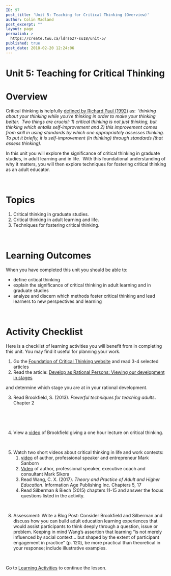 ```yaml
---
ID: 97
post_title: 'Unit 5: Teaching for Critical Thinking (Overview)'
author: Colin Madland
post_excerpt: ""
layout: page
permalink: >
  https://create.twu.ca/ldrs627-su18/unit-5/
published: true
post_date: 2018-02-20 12:24:06
---
```

<h1>Unit 5: Teaching for Critical Thinking</h1>

<h1>Overview</h1>

Critical thinking is helpfully <a href="http://www.criticalthinking.org/pages/critical-thinking-basic-questions-amp-answers/409">defined by Richard Paul (1992)</a> as:  ‘<em>thinking about your thinking while you’re thinking in order to make your thinking better.  Two things are crucial: </em><em>1)</em><em> critical thinking is not just thinking, but thinking which entails self-improvement and 2) this improvement comes from skill in using standards by which one appropriately assesses thinking. To put it briefly, it is self-improvement (in thinking) through standards (that assess thinking).</em>

In this unit you will explore the significance of critical thinking in graduate studies, in adult learning and in life.  With this foundational understanding of why it matters, you will then explore techniques for fostering critical thinking as an adult educator.

&nbsp;

<h1>Topics</h1>

<ol>
    <li>Critical thinking in graduate studies.</li>
    <li>Critical thinking in adult learning and life.</li>
    <li>Techniques for fostering critical thinking.</li>
</ol>

<strong> </strong>

<h1>Learning Outcomes</h1>

When you have completed this unit you should be able to:

<ul>
    <li>define critical thinking</li>
    <li>explain the significance of critical thinking in adult learning and in graduate studies</li>
    <li>analyze and discern which methods foster critical thinking and lead learners to new perspectives and learning</li>
</ul>

<strong> </strong>

<h1>Activity Checklist</h1>

Here is a checklist of learning activities you will benefit from in completing this unit. You may find it useful for planning your work.

<ol>
    <li>Go the <a href="http://www.criticalthinking.org/pages/college-and-university-students/799">Foundation of Critical Thinking website</a> and read 3-4 selected articles</li>
    <li>Read the article: <a href="http://www.criticalthinking.org/pages/developing-as-rational-persons-viewing-our-development-in-stages/518">Develop as Rational Persons: Viewing our development in stages</a></li>
</ol>

and determine which stage you are at in your rational development.

<ol start="3">
    <li>
Read Brookfield, S. (2013). <em>Powerful techniques for teaching adults</em>. Chapter 2</li>
</ol>

&nbsp;

<strong> </strong>

<ol start="4">
    <li>View a <a href="http://youtu.be/Y8umk4w8kB8%20%20Critical%20Thinking">video</a> of Brookfield giving a one hour lecture on critical thinking.</li>
</ol>

&nbsp;

<ol start="5">
    <li>Watch two short videos about critical thinking in life and work contexts:
<ol>
    <li><a href="https://youtu.be/2yEZHXgQKsM">video</a> of author, professional speaker and entrepreneur Mark Sanborn</li>
    <li><a href="https://www.youtube.com/watch?v=QTWc-JLh3Fw&amp;feature=youtu.be">Video</a> of author, professional speaker, executive coach and consultant Mark Sikora</li>
    <li>Read Wang, C. X. (2017). <em>Theory and Practice of Adult and Higher Education</em>. Information Age Publishing Inc. Chapters 5, 17</li>
    <li>Read Silberman &amp; Biech (2015) chapters 11-15 and answer the focus questions listed in the activity.</li>
</ol>
</li>
</ol>

&nbsp;

<ol start="8">
    <li>Assessment: Write a Blog Post: Consider Brookfield and Silberman and discuss how you can build adult education learning experiences that would assist participants to think deeply through a question, issue or problem. Keeping in mind Wang’s assertion that learning “is not merely influenced by social context… but shaped by the extent of participant engagement in practice” (p. 120), be more practical than theoretical in your response; include illustrative examples.</li>
</ol>

&nbsp;

Go to <a href="https://create.twu.ca/ldrs627-su18/unit-5-topic-1/">Learning Activities</a> to continue the lesson.